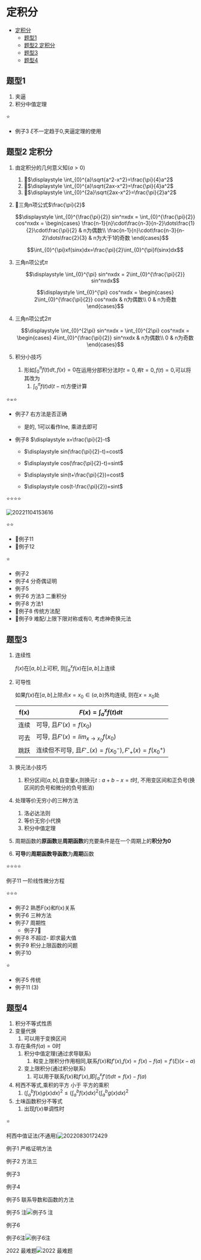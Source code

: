 # 定积分

- [定积分](#定积分)
  - [题型1](#题型1)
  - [题型2 定积分](#题型2-定积分)
  - [题型3](#题型3)
  - [题型4](#题型4)

## 题型1

1. 夹逼
2. 积分中值定理

⭐

- 例子3 $\xi$不一定趋于0,夹逼定理的使用

## 题型2 定积分

1. 由定积分的几何意义知$(a>0)$
   1. 💚$\displaystyle \int_{0}^{a}\sqrt{a^2-x^2}=\frac{\pi}{4}a^2$
   1. 💚$\displaystyle \int_{0}^{a}\sqrt{2ax-x^2}=\frac{\pi}{4}a^2$
   1. 💚$\displaystyle \int_{0}^{2a}\sqrt{2ax-x^2}=\frac{\pi}{2}a^2$

2. 💚三角n项公式$\frac{\pi}{2}$

    $$\displaystyle \int_{0}^{\frac{\pi}{2}} sin^nxdx = \int_{0}^{\frac{\pi}{2}} cos^nxdx = \begin{cases}
    \frac{n-1}{n}\cdot\frac{n-3}{n-2}\dots\frac{1}{2}\cdot\frac{\pi}{2} & n为偶数\\
    \frac{n-1}{n}\cdot\frac{n-3}{n-2}\dots\frac{2}{3} & n为大于1的奇数
    \end{cases}$$

    $$\int_{0}^{\pi}xf(sinx)dx=\frac{\pi}{2}\int_{0}^{\pi}f(sinx)dx$$

3. 三角n项公式$\pi$

    $$\displaystyle \int_{0}^{\pi} sin^nxdx = 2\int_{0}^{\frac{\pi}{2}} sin^nxdx$$

    $$\displaystyle \int_{0}^{\pi} cos^nxdx = \begin{cases}
    2\int_{0}^{\frac{\pi}{2}} cos^nxdx & n为偶数\\
    0 & n为奇数
    \end{cases}$$

4. 三角n项公式$2\pi$

    $$\displaystyle \int_{0}^{2\pi} sin^nxdx = \int_{0}^{2\pi} cos^nxdx = \begin{cases}
    4\int_{0}^{\frac{\pi}{2}} sin^nxdx & n为偶数\\
    0 & n为奇数
    \end{cases}$$

5. 积分小技巧
   1. 形如$\displaystyle \int_{0}^{\pi}f(t)dt,f(x)=0$在运用分部积分法时$t=0$,$有t=0,f(t)=0$,可以将其改为
      1. $\displaystyle \int_{0}^{\pi}f(t)d(t-\pi)$方便计算

⭐=⭐

- 例子7 右方法是否正确
  - 是的, 1可以看作lne, 乘进去即可
- 例子8 $\displaystyle x=\frac{\pi}{2}-t$

  - $\displaystyle sin(\frac{\pi}{2}-t)=cost$

  - $\displaystyle cos(\frac{\pi}{2}-t)=sint$
  - $\displaystyle sin(t+\frac{\pi}{2})=cost$
  - $\displaystyle cos(t-\frac{\pi}{2})=sint$

⭐⭐⭐⭐

![20221104153616](https://raw.githubusercontent.com/Logible/Image/main/note_image/20221104153616.png)

⭐⭐

- 💚例子11
- 💚例子12

⭐

- 例子2
- 例子4 分奇偶证明
- 例子5
- 例子6 方法3 二重积分
- 例子8 方法1
- 💚例子8 传统方法配
- 💚例子9 难配/上限下限对称或有0, 考虑神奇换元法

## 题型3

1. 连续性

    $f(x)$在$[a,b]$上可积, 则$\int_{a}^{x}f(x)$在$[a,b]$上连续

2. 可导性

    如果$f(x)$在$[a,b]$上除点$x=x_0 \in (a,b)$外均连续, 则在$x=x_0$处

    f(x)|$F(x)=\int_{a}^{x}f(t)dt$
    --|--|
    连续|可导, 且$F'(x)=f(x_0)$
    可去|可导, 且$F'(x)=lim_{x \to x_0}f(x_0)$
    跳跃|连续但不可导, 且$F'_-(x)=f({x_0}^-),F'_+(x)=f({x_0}^+)$

3. 换元法小技巧
   1. 积分区间$[a,b]$,自变量$x$,则换元$t: a+b-x=t$时, 不用变区间和正负号(换区间的负号和微分的负号抵消)
4. 处理等价无穷小的三种方法
   1. 洛必达法则
   2. 等价无穷小代换
   3. 积分中值定理

5. 周期函数的**原函数**是**周期函数**的充要条件是在一个周期上的**积分为0**
6. **可导**的**周期函数导函数**为**周期**函数

⭐⭐⭐⭐

例子11 一阶线性微分方程

⭐⭐⭐

- 例子2 熟悉F(x)和f(x)关系
- 例子6 三种方法
- 例子7 周期性
  - 例子7🐖
- 例子8 不超过- 即求最大值
- 例子9 积分上限函数的问题
- 例子10

⭐

- 例子5 传统
- 例子11 (3)

## 题型4

1. 积分不等式性质
2. 变量代换
   1. 可以用于变换区间
3. 存在条件$f(a)=0$时
   1. 积分中值定理(通过求导联系)
      1. 和变上限积分作用相同,联系$f(x)$和$f'(x)$,$f(x)=f(x)-f(a)=f'(\xi)(x-a)$
   2. 变上限积分(通过积分联系)
      1. 可以用于联系$f(x)$和$f'(x)$,即$\int_{a}^{x}f'(t)dt=f(x)-f(a)$
4. 柯西不等式,乘积的平方 小于 平方的乘积
   1. $\displaystyle (\int_{a}^{b}f(x)g(x)dx)^2 \le (\int_{a}^{b}f(x)dx)^2(\int_{a}^{b}g(x)dx)^2$
5. 土味函数积分不等式
   1. 出现$f(x)$单调性时

⭐

柯西中值证法(不通用)![20220830172429](https://raw.githubusercontent.com/Logible/Image/main/note_image/20220830172429.png)

例子1 严格证明方法

例子2 方法三

例子3

例子4

例子5 联系导数和函数的方法

例子5 注![例子5 注](https://raw.githubusercontent.com/Logible/Image/main/note_image/20220831170532.png)

例子6

例子6注![例子6注](https://mmbiz.qpic.cn/mmbiz_jpg/SUIPcAicB0biavUfQKEI0T7UDiaGn0COft7zx4oxUdRzJ0o4O50P5kdAvS2IMkicjU3FZFfBayyYqLibvoKN3Zaml2Q/640?wx_fmt=jpeg&wxfrom=5&wx_lazy=1&wx_co=1)

2022 最难题![2022 最难题](https://raw.githubusercontent.com/Logible/Image/main/note_image/20220830183004.png)

